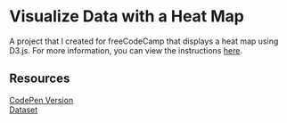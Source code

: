 # Visualize Data with a Heat Map

A project that I created for freeCodeCamp that displays a heat map using D3.js. For more information, you can view the instructions [here](https://www.freecodecamp.org/learn/data-visualization/data-visualization-projects/visualize-data-with-a-scatterplot-graph).

## Resources

[CodePen Version](https://codepen.io/lchap701/full/KKWGQqR)<br>
[Dataset](https://raw.githubusercontent.com/freeCodeCamp/ProjectReferenceData/master/global-temperature.json)


